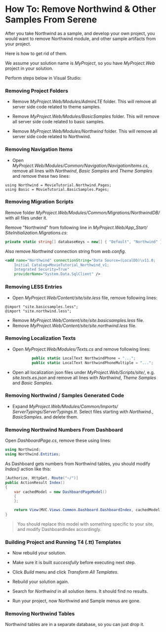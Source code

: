 
# How To: Remove Northwind & Other Samples From Serene

After you take Northwind as a sample, and develop your own project, you would want to remove Northwind module, and other sample artifacts from your project. 

Here is how to get rid of them.

We assume your solution name is *MyProject*, so you have *MyProject.Web* project in your solution.

Perform steps below in Visual Studio:


### Removing Project Folders

* Remove *MyProject.Web/Modules/AdminLTE* folder. This will remove all server side code related to theme samples.

* Remove *MyProject.Web/Modules/BasicSamples* folder. This will remove all server side code related to basic samples.

* Remove *MyProject.Web/Modules/Northwind* folder. This will remove all server side code related to Northwind.

### Removing Navigation Items

* Open *MyProject.Web/Modules/Common/Navigation/NavigationItems.cs*, remove all lines with *Northwind*, *Basic Samples* and *Theme Samples* and remove these two lines:

```
using Northwind = MovieTutorial.Northwind.Pages;
using Basic = MovieTutorial.BasicSamples.Pages;
```

### Removing Migration Scripts

Remove folder *MyProject.Web/Modules/Common/Migrations/NorthwindDB/* with all files under it.

Remove "Northwind" from following line in *MyProject.Web/App_Start/ SiteInitialization.Migrations.cs*:

```cs
private static string[] databaseKeys = new[] { "Default", "Northwind" };
```

Also remove *Northwind* connection string from *web.config*.

```xml
<add name="Northwind" connectionString="Data Source=(LocalDb)\v11.0; 
    Initial Catalog=MovieTutorial_Northwind_v1; 
    Integrated Security=True" 
    providerName="System.Data.SqlClient" />
```

### Removing LESS Entries 

* Open *MyProject.Web/Content/site/site.less* file, remove following lines:
    
```less
@import "site.basicsamples.less";
@import "site.northwind.less";
```

* Remove *MyProject.Web/Content/site/site.basicsamples.less* file.
* Remove *MyProject.Web/Content/site/site.northwind.less* file.

### Removing Localization Texts

* Open *MyProject.Web/Modules/Texts.cs* and remove following lines:

```cs
            public static LocalText NorthwindPhone = "...";
            public static LocalText NorthwindPhoneMultiple = "...";
```

* Open all localization json files under *MyProject.Web/Scripts/site/*, e.g. *site.texts.es.json* and remove all lines with *Northwind*, *Theme Samples* and *Basic Samples*.

### Removing Northwind / Samples Generated Code

* Expand *MyProject.Web/Modules/Common/Imports/ ServerTypings/ServerTypings.tt*. Select files starting with *Northwind.*, *BasicSamples.* and delete them.
 
### Removing Northwind Numbers From Dashboard 

Open *DashboardPage.cs*, remove these using lines:

```cs
using Northwind;
using Northwind.Entities;
```

As Dashboard gets numbers from Northwind tables, you should modify *Index()* action like this:

```cs
[Authorize, HttpGet, Route("~/")]
public ActionResult Index()
{
    var cachedModel = new DashboardPageModel()
    {
    };

    return View(MVC.Views.Common.Dashboard.DashboardIndex, cachedModel);
}
```

> You should replace this model with something specific to your site, and modify DashboardIndex accordingly.


### Building Project and Running T4 (.tt) Templates

* Now rebuild your solution.

* Make sure it is built *successfully* before executing next step.

* Click *Build* menu and click *Transform All Templates*.

* Rebuild your solution again.

* Search for *Northwind* in all solution items. It should find no results.

* Run your project, now Northwind and Sample menus are gone.


### Removing Northwind Tables

Northwind tables are in a separate database, so you can just drop it.
